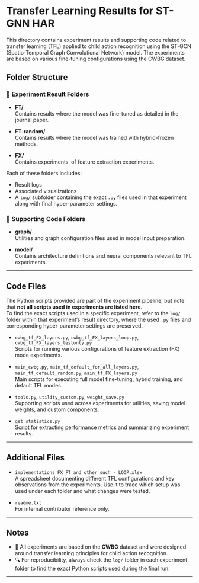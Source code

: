 # Transfer Learning Results for ST-GNN HAR

This directory contains experiment results and supporting code related to transfer learning (TFL) applied to child action recognition using the ST-GCN (Spatio-Temporal Graph Convolutional Network) model. The experiments are based on various fine-tuning configurations using the CWBG dataset.

## Folder Structure

### 🔬 Experiment Result Folders

- **FT/**\
  Contains results where the model was fine-tuned as detailed in the journal paper.

- **FT-random/**\
  Contains results where the model was trained with hybrid-frozen methods.

- **FX/**\
  Contains experiments  of feature extraction experiments.

Each of these folders includes:

- Result logs
- Associated visualizations
- A `log/` subfolder containing the exact `.py` files used in that experiment along with final hyper-parameter settings.

### 🧠 Supporting Code Folders

- **graph/**\
  Utilities and graph configuration files used in model input preparation.

- **model/**\
  Contains architecture definitions and neural components relevant to TFL experiments.

---

## Code Files

The Python scripts provided are part of the experiment pipeline, but note that **not all scripts used in experiments are listed here**.  
To find the exact scripts used in a specific experiment, refer to the `log/` folder within that experiment’s result directory, where the used `.py` files and corresponding hyper-parameter settings are preserved.

- `cwbg_tf_FX_layers.py`, `cwbg_tf_FX_layers_loop.py`, `cwbg_tf_FX_layers_testonly.py`  
  Scripts for running various configurations of feature extraction (FX) mode experiments.

- `main_cwbg.py`, `main_tf_default_for_all_layers.py`, `main_tf_default_random.py`, `main_tf_FX_layers.py`  
  Main scripts for executing full model fine-tuning, hybrid training, and default TFL modes.

- `tools.py`, `utility_custom.py`, `weight_save.py`  
  Supporting scripts used across experiments for utilities, saving model weights, and custom components.

- `get_statistics.py`  
  Script for extracting performance metrics and summarizing experiment results.

---

## Additional Files

- `implementations FX FT and other such - LOOP.xlsx`  
  A spreadsheet documenting different TFL configurations and key observations from the experiments. Use it to trace which setup was used under each folder and what changes were tested.

- `readme.txt`  
  For internal contributor reference only. 

---

## Notes

- 📂 All experiments are based on the **CWBG** dataset and were designed around transfer learning principles for child action recognition.
- 🔍 For reproducibility, always check the `log/` folder in each experiment folder to find the exact Python scripts used during the final run.

---



